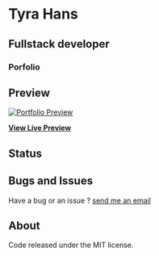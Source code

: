 # Tyra Hans
## Fullstack developer
### Porfolio


## Preview

[![Portfolio Preview](https://startbootstrap.com/assets/img/screenshots/themes/stylish-portfolio.png)](https://blackrockdigital.github.io/startbootstrap-stylish-portfolio/)

**[View Live Preview](https://blackrockdigital.github.io/startbootstrap-stylish-portfolio/)**

## Status


## Bugs and Issues

Have a bug or an issue ? [send me an email](tyrahans17@gmail.com) 

## About
Code released under the MIT license.

